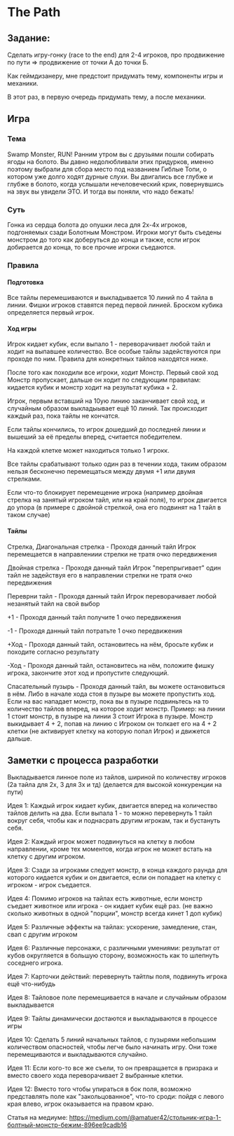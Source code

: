 # The Path

## Задание:

Сделать игру-гонку (race to the end) для 2-4 игроков, про продвижение по пути => продвижение от точки А до точки Б.

Как геймдизанеру, мне предстоит придумать тему, компоненты игры и механики.

В этот раз, в первую очередь придумать тему, а после механики.

## Игра

### Тема

Swamp Monster, RUN! Ранним утром вы с друзьями пошли собирать ягоды на болото. Вы давно недолюбливали этих придурков, именно поэтому выбрали для сбора место под названием Гиблые Топи, о котором уже долго ходят дурные слухи. Вы двигались все глубже и глубже в болото, когда услышали нечеловеческий крик, повернувшись на звук вы увидели ЭТО. И тогда вы поняли, что надо бежать!

### Суть

Гонка из сердца болота до опушки леса для 2х-4х игроков, подгоняемых сзади Болотным Монстром. Игроки могут быть съедены монстром до того как доберуться до конца и также, если игрок добирается до конца, то все прочие игроки съедаются.

### Правила

#### Подготовка

Все тайлы перемешиваются и выкладывается 10 линий по 4 тайла в линии. Фишки игроков ставятся перед первой линией. Броском кубика определяется первый игрок.

#### Ход игры

Игрок кидает кубик, если выпало 1 - переворачивает любой тайл и ходит на выпавшее количество. Все особые тайлы задействуются при проходе по ним. Правила для конкретных тайлов находятся ниже. 

После того как походили все игроки, ходит Монстр. Первый свой ход Монстр пропускает, дальше он ходит по следующим правилам: кидается кубик и монстр ходит на результат кубика + 2.

Игрок, первым вставший на 10ую линию заканчивает свой ход, и случайным образом выкладыывает ещё 10 линий. Так происходит каждый раз, пока тайлы не кончатся.

Если тайлы кончились, то игрок дошедший до последней линии и вышеший за её пределы вперед, считается победителем.

На каждой клетке может находиться только 1 игрокк.

Все тайлы срабатывают только один раз в течении хода, таким образом нельзя бесконечно перемещаться между двумя +1 или двумя стрелками.

Если что-то блокирует перемещение игрока (например двойная стрелка на занятый игроком тайл, или на край поля), то игрок двигается до упора (в примере с двойной стрелкой, она его подвинят на 1 тайл в таком случае)

#### Тайлы

Стрелка, Диагональная стрелка - Проходя данный тайл Игрок перемещается в направлениии стрелки не тратя очко передвижения

Двойная стрелка - Проходя данный тайл Игрок "перепрыгивает" один тайл не задействуя его  в направлении стрелки не тратя очко передвижения

Переврни тайл - Проходя данный тайл Игрок переворачивает любой незанятый тайл на свой выбор

+1 - Проходя данный тайл получите 1 очко передвижения

-1 - Проходя данный тайл потратьте 1 очко передвижения

+Ход - Проходя данный тайл, остановитесь на нём, бросьте кубик и походите согласно результату

-Ход - Проходя данный тайл, остановитесь на нём, положите фишку игрока, закончите этот ход и пропустите следующий.

Спасательный пузырь - Проходя данный тайл, вы можете остановиться в нём. Либо в начале хода стоя в пузыре вы можете пропустить ход. Если на вас нападает монстр, пока вы в пузыре подвиньтесь на то количество тайлов вперед, на которое ходит монстр. Пример: на линии 1 стоит монстр, в пузыре на линии 3 стоит Игрока в пузыре. Монстр выкидывает 4 + 2, попав на линию с Игроком он толкает его на 4 + 2 клетки (не активирует клетку на которую попал Игрок) и движется дальше.

## Заметки с процесса разработки

Выкладывается линное поле из тайлов, шириной по количеству игроков (2а тайла для 2х, 3 для 3х и тд) (делается для высокой конкуренции на пути)

Идея 1: Каждый игрок кидает кубик, двигается вперед на количество тайлов делить на два. Если выпала 1 - то можно перевернуть 1 тайл вокруг себя, чтобы как и поднасрать другим игрокам, так и бустануть себя.

Идея 2: Каждый игрок может подвинуться на клетку в любом направлении, кроме тех моментов, когда игрок не может встать на клетку с другим игроком.

Идея 3: Сзади за игроками следует монстр, в конца каждого раунда для которого кидается кубик и он двигается, если он попадает на клетку с игроком - игрок съедается.

Идея 4: Помимо игроков на тайлах есть животные, если монстр съедает животное или игрока - он кидает кубик ещё раз. (не важно сколько животных в одной "порции", монстр всегда кинет 1 доп кубик)

Идея 5: Различные эффекты на тайлах: ускорение, замедление, стан, свап с другим игроком

Идея 6: Различные персонажи, с различными умениями: результат от кубов округляется в большую сторону, возможность как то шлепнуть соседнего игрока.

Идея 7: Карточки действий: перевернуть тайтлы поля, подвинуть игрока ещё что-нибудь

Идея 8: Тайловое поле перемещивается в начале и случайным образом выкладывается

Идея 9: Тайлы динамически достаются и выкладываются в процессе игры

Идея 10: Сделать 5 линий начальных тайлов, с пузырями небольшим количеством опасностей, чтобы легче было начинать игру. Они тоже перемещиваются и выкладываются случайно.

Идея 11: Если кого-то все же съели, то он превращается в призрака и вместо своего хода переворачивает 2 выбранные клетки.

Идея 12: Вместо того чтобы упираться в бок поля, возможно представлять поле как "закольцованное", что-то сроди: пойдя с левого края влево, игрок оказывается на правом краю.

Статья на медиуме: https://medium.com/@amatuer42/стольник-игра-1-болтный-монстр-бежим-896ee9cadb16
